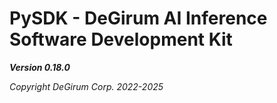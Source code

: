 # PySDK - DeGirum AI Inference Software Development Kit

***Version 0.18.0***

*Copyright DeGirum Corp. 2022-2025*
